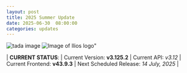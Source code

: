 ```yaml
---
layout: post
title: 2025 Summer Update
date: 2025-06-30  08:00:00
categories: updates
---
```


![tada image](https://gallery.mailchimp.com/845c4ebabb5b5ae7a6372c715/images/21ebb36d-2da3-4b46-9294-1e962088a666.png)
![Image of Ilios logo"](https://mcusercontent.com/845c4ebabb5b5ae7a6372c715/images/829d4dc8-8cb3-b5f0-2386-c4dd7823b356.png)

| __CURRENT STATUS__:
| Current Version: **v3.125.2**
| Current API: *v3.12*
| Current Frontend: **v43.9.3**
| Next Scheduled Release: *14 July, 2025*
|

